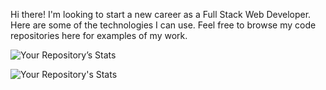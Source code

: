 Hi there! I'm looking to start a new career as a Full Stack Web Developer. Here are some of the technologies I can use. Feel free to browse my code repositories here for examples of my work.

![Your Repository’s Stats](https://github-readme-stats.vercel.app/api?username=fetchcat&show_icons=true&theme=onedark)


![Your Repository's Stats](https://github-readme-stats.vercel.app/api/top-langs/?username=fetchcat&theme=onedark)
